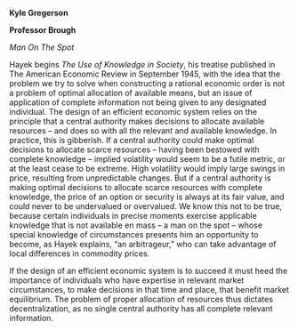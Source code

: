 **Kyle Gregerson**

**Professor Brough**

*Man On The Spot*

   Hayek begins *The Use of Knowledge in Society*, his treatise published in The American Economic Review in September 1945, with the idea that the problem we try to solve when constructing a rational economic order is not a problem of optimal allocation of available means, but an issue of application of complete information not being given to any designated individual. The design of an efficient economic system relies on the principle that a central authority makes decisions to allocate available resources – and does so with all the relevant and available knowledge. In practice, this is gibberish. If a central authority could make optimal decisions to allocate scarce resources – having been bestowed with complete knowledge – implied volatility would seem to be a futile metric, or at the least cease to be extreme. High volatility would imply large swings in price, resulting from unpredictable changes. But if a central authority is making optimal decisions to allocate scarce resources with complete knowledge, the price of an option or security is always at its fair value, and could never to be undervalued or overvalued. We know this not to be true, because certain individuals in precise moments exercise applicable knowledge that is not available en mass – a man on the spot – whose special knowledge of circumstances presents him an opportunity to become, as Hayek explains, “an arbitrageur,” who can take advantage of local differences in commodity prices. 

   If the design of an efficient economic system is to succeed it must heed the importance of individuals who have expertise in relevant market circumstances, to make decisions in that time and place, that benefit market equilibrium. The problem of proper allocation of resources thus dictates decentralization, as no single central authority has all complete relevant information.

